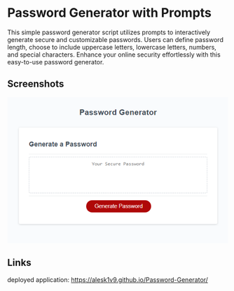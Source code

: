 # Password Generator with Prompts

This simple password generator script utilizes prompts to interactively generate secure and customizable passwords. 
Users can define password length, choose to include uppercase letters, lowercase letters, numbers, and special characters. 
Enhance your online security effortlessly with this easy-to-use password generator.

## Screenshots

![App Screenshot](/images/Screenshot.png)

## Links

deployed application: https://alesk1v9.github.io/Password-Generator/

